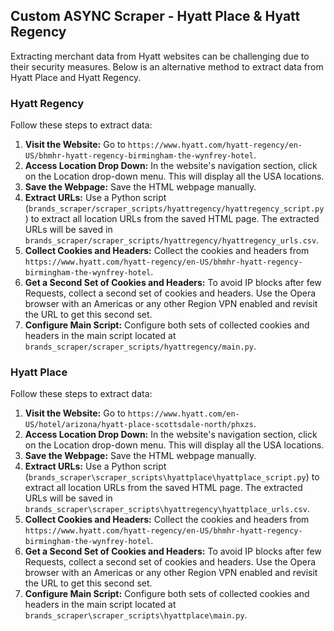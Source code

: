 ## Custom ASYNC Scraper - Hyatt Place & Hyatt Regency
Extracting merchant data from Hyatt websites can be challenging due to their security measures. Below is an alternative method to extract data from Hyatt Place and Hyatt Regency.

### Hyatt Regency
Follow these steps to extract data:
1. **Visit the Website:** Go to `https://www.hyatt.com/hyatt-regency/en-US/bhmhr-hyatt-regency-birmingham-the-wynfrey-hotel`.
2. **Access Location Drop Down:** In the website's navigation section, click on the Location drop-down menu. This will display all the USA locations.
3. **Save the Webpage:** Save the HTML webpage manually.
4. **Extract URLs:** Use a Python script (`brands_scraper/scraper_scripts/hyattregency/hyattregency_script.py`) to extract all location URLs from the saved HTML page. The extracted URLs will be saved in `brands_scraper/scraper_scripts/hyattregency/hyattregency_urls.csv`.
5. **Collect Cookies and Headers:** Collect the cookies and headers from `https://www.hyatt.com/hyatt-regency/en-US/bhmhr-hyatt-regency-birmingham-the-wynfrey-hotel`.
6. **Get a Second Set of Cookies and Headers:** To avoid IP blocks after few Requests, collect a second set of cookies and headers. Use the Opera browser with an Americas or any other Region VPN enabled and revisit the URL to get this second set.
7. **Configure Main Script:** Configure both sets of collected cookies and headers in the main script located at `brands_scraper/scraper_scripts/hyattregency/main.py`.

### Hyatt Place
Follow these steps to extract data:
1. **Visit the Website:** Go to `https://www.hyatt.com/en-US/hotel/arizona/hyatt-place-scottsdale-north/phxzs`.
2. **Access Location Drop Down:** In the website's navigation section, click on the Location drop-down menu. This will display all the USA locations.
3. **Save the Webpage:** Save the HTML webpage manually.
4. **Extract URLs:** Use a Python script (`brands_scraper\scraper_scripts\hyattplace\hyattplace_script.py`) to extract all location URLs from the saved HTML page. The extracted URLs will be saved in `brands_scraper\scraper_scripts\hyattregency\hyattplace_urls.csv`.
5. **Collect Cookies and Headers:** Collect the cookies and headers from `https://www.hyatt.com/hyatt-regency/en-US/bhmhr-hyatt-regency-birmingham-the-wynfrey-hotel`.
6. **Get a Second Set of Cookies and Headers:** To avoid IP blocks after few Requests, collect a second set of cookies and headers. Use the Opera browser with an Americas or any other Region VPN enabled and revisit the URL to get this second set.
7. **Configure Main Script:** Configure both sets of collected cookies and headers in the main script located at `brands_scraper\scraper_scripts\hyattplace\main.py`.
